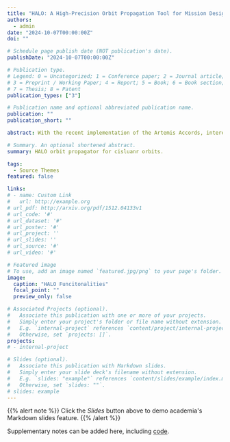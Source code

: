 ```yaml
---
title: "HALO: A High-Precision Orbit Propagation Tool for Mission Design in the Cis-Lunar Domain"
authors:
  - admin
date: "2024-10-07T00:00:00Z"
doi: ""

# Schedule page publish date (NOT publication's date).
publishDate: "2024-10-07T00:00:00Z"

# Publication type.
# Legend: 0 = Uncategorized; 1 = Conference paper; 2 = Journal article;
# 3 = Preprint / Working Paper; 4 = Report; 5 = Book; 6 = Book section;
# 7 = Thesis; 8 = Patent
publication_types: ["3"]

# Publication name and optional abbreviated publication name.
publication: ""
publication_short: ""

abstract: With the recent implementation of the Artemis Accords, interest in the cis-lunar space is rapidly increasing, necessitating the development of more precise and accurate modeling tools. While general-purpose mission design tools are available, this study proposes an open-source mission design tool, HALO, for High-precision Analyser for Lunar Orbits. This work presents a comprehensive review of the modeling approaches, structural design, and algorithms employed, aiming at facilitating ease of use and adaptation for other research in the cis-lunar domain. Furthermore, accuracy studies of the propagator are provided for various orbits of interest within this domain, including low lunar orbits, elliptical frozen orbits, and 3-body problem orbits, such as Near Rectilinear Halo Orbits and Distant Retrograde Orbits.

# Summary. An optional shortened abstract.
summary: HALO orbit propagator for cisluanr orbits.

tags:
  - Source Themes
featured: false

links:
# - name: Custom Link
#   url: http://example.org
# url_pdf: http://arxiv.org/pdf/1512.04133v1
# url_code: '#'
# url_dataset: '#'
# url_poster: '#'
# url_project: ''
# url_slides: ''
# url_source: '#'
# url_video: '#'

# Featured image
# To use, add an image named `featured.jpg/png` to your page's folder.
image:
  caption: "HALO Funcitonalities"
  focal_point: ""
  preview_only: false

# Associated Projects (optional).
#   Associate this publication with one or more of your projects.
#   Simply enter your project's folder or file name without extension.
#   E.g. `internal-project` references `content/project/internal-project/index.md`.
#   Otherwise, set `projects: []`.
projects:
# - internal-project

# Slides (optional).
#   Associate this publication with Markdown slides.
#   Simply enter your slide deck's filename without extension.
#   E.g. `slides: "example"` references `content/slides/example/index.md`.
#   Otherwise, set `slides: ""`.
# slides: example
---
```


{{% alert note %}}
Click the _Slides_ button above to demo academia's Markdown slides feature.
{{% /alert %}}

Supplementary notes can be added here, including [code](https://github.com/Quent2G/High-precision-Analyser-of-Lunar-Orbits).
